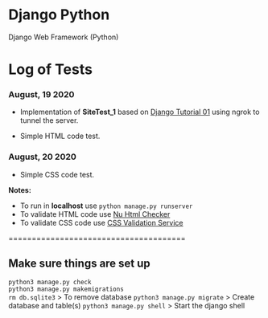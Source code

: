 # Django Python
Django Web Framework (Python)

# Log of Tests

### August, 19 2020

- Implementation of **SiteTest_1** based on [Django Tutorial 01](https://docs.djangoproject.com/en/3.0/intro/tutorial01/) using ngrok to tunnel the server.

- Simple HTML code test.

### August, 20 2020

- Simple CSS code test.

**Notes:**
- To run in **localhost** use `python manage.py runserver`
- To validate HTML code use
  [Nu Html Checker](https://validator.w3.org/nu)
- To validate CSS code use
  [CSS Validation Service](https://jigsaw.w3.org/css-validator/)

======================================
## Make sure things are set up
`python3 manage.py check`          
`python3 manage.py makemigrations`  
`rm db.sqlite3`  > To remove database
`python3 manage.py migrate` > Create database and table(s)
`python3 manage.py shell` > Start the django shell
